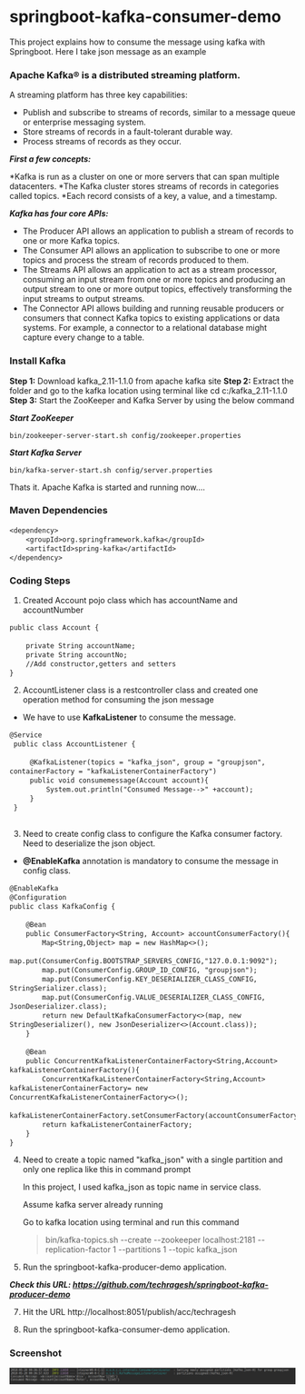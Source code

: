 # springboot-kafka-consumer-demo
This project explains how to consume the message using kafka with Springboot. Here I take json message as an example

### Apache Kafka® is a distributed streaming platform.
A streaming platform has three key capabilities:
* Publish and subscribe to streams of records, similar to a message queue or enterprise messaging system.
* Store streams of records in a fault-tolerant durable way.
* Process streams of records as they occur.

_**First a few concepts:**_

*Kafka is run as a cluster on one or more servers that can span multiple datacenters.
*The Kafka cluster stores streams of records in categories called topics.
*Each record consists of a key, a value, and a timestamp.

**_Kafka has four core APIs:_**

* The Producer API allows an application to publish a stream of records to one or more Kafka topics.
* The Consumer API allows an application to subscribe to one or more topics and process the stream of records produced to them.
* The Streams API allows an application to act as a stream processor, consuming an input stream from one or more topics and producing an output stream to one or more output topics, effectively transforming the input streams to output streams.
* The Connector API allows building and running reusable producers or consumers that connect Kafka topics to existing applications or data systems. For example, a connector to a relational database might capture every change to a table.

### Install Kafka

**Step 1:** Download kafka_2.11-1.1.0 from apache kafka site
**Step 2:** Extract the folder and go to the kafka location using terminal like cd c:/kafka_2.11-1.1.0
**Step 3:** Start the ZooKeeper and Kafka Server by using the below command

**_Start ZooKeeper_**

```
bin/zookeeper-server-start.sh config/zookeeper.properties

```
**_Start Kafka Server_**
```
bin/kafka-server-start.sh config/server.properties
```
Thats it. Apache Kafka is started and running now....

### Maven Dependencies
```
<dependency>
    <groupId>org.springframework.kafka</groupId>
	<artifactId>spring-kafka</artifactId>
</dependency>
```
### Coding Steps

1. Created Account pojo class which has accountName and accountNumber

```
public class Account {

    private String accountName;
    private String accountNo;
    //Add constructor,getters and setters
}
```

2. AccountListener class is a restcontroller class and created one operation method for consuming the json message 

* We have to use **KafkaListener** to consume the message.

```
@Service
 public class AccountListener {
 
     @KafkaListener(topics = "kafka_json", group = "groupjson", containerFactory = "kafkaListenerContainerFactory")
     public void consumemessage(Account account){
         System.out.println("Consumed Message-->" +account);
     }
 }


```

3. Need to create config class to configure the Kafka consumer factory. Need to deserialize the json object.

* **@EnableKafka** annotation is mandatory to consume the message in config class.

```
@EnableKafka
@Configuration
public class KafkaConfig {

    @Bean
    public ConsumerFactory<String, Account> accountConsumerFactory(){
        Map<String,Object> map = new HashMap<>();
        map.put(ConsumerConfig.BOOTSTRAP_SERVERS_CONFIG,"127.0.0.1:9092");
        map.put(ConsumerConfig.GROUP_ID_CONFIG, "groupjson");
        map.put(ConsumerConfig.KEY_DESERIALIZER_CLASS_CONFIG, StringSerializer.class);
        map.put(ConsumerConfig.VALUE_DESERIALIZER_CLASS_CONFIG, JsonDeserializer.class);
        return new DefaultKafkaConsumerFactory<>(map, new StringDeserializer(), new JsonDeserializer<>(Account.class));
    }

    @Bean
    public ConcurrentKafkaListenerContainerFactory<String,Account> kafkaListenerContainerFactory(){
        ConcurrentKafkaListenerContainerFactory<String,Account> kafkaListenerContainerFactory= new ConcurrentKafkaListenerContainerFactory<>();
        kafkaListenerContainerFactory.setConsumerFactory(accountConsumerFactory());
        return kafkaListenerContainerFactory;
    }
}

```

4. Need to create a topic named "kafka_json" with a single partition and only one replica like this in command prompt

   In this project, I used kafka_json as topic name in service class.
   
   Assume kafka server already running
   
   Go to kafka location using terminal and run this command
   
   >bin/kafka-topics.sh --create --zookeeper localhost:2181 --replication-factor 1 --partitions 1 --topic kafka_json
   
5. Run the springboot-kafka-producer-demo application. 

**_Check this URL: https://github.com/techragesh/springboot-kafka-producer-demo_**

7. Hit the URL http://localhost:8051/publish/acc/techragesh

8. Run the springboot-kafka-consumer-demo application.
   
### Screenshot

![kafka-consumer.png](kafka-consumer.png)